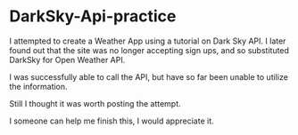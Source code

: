 # DarkSky-Api-practice

I attempted to create a Weather App using a tutorial on Dark Sky API.
I later found out that the site was no longer accepting sign ups, and so substituted DarkSky for Open Weather API.

I was successfully able to call the API, but have so far been unable to utilize the information.

Still I thought it was worth posting the attempt.

I someone can help me finish this, I would appreciate it.
